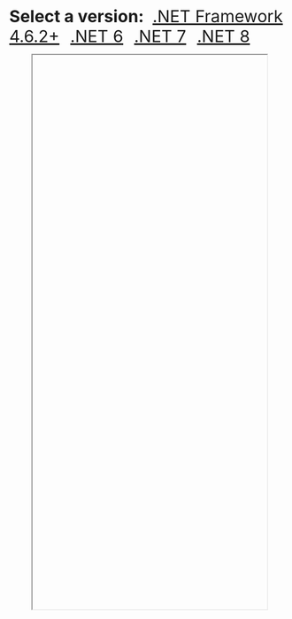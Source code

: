 <b style="font-size:30px">Select a version:</b>&nbsp;&nbsp;&nbsp;
<a href="https://jcoreflector.masesgroup.com/net462/"
   target="myiframe"
   rel="noopener noreferrer"
   style="font-size:30px">.NET Framework 4.6.2+</a>
&nbsp;&nbsp;&nbsp;
<a href="https://jcoreflector.masesgroup.com/net6.0/"
   target="myiframe"
   rel="noopener noreferrer"
   style="font-size:30px">.NET 6</a>
&nbsp;&nbsp;&nbsp;
<a href="https://jcoreflector.masesgroup.com/net7.0/"
   target="myiframe"
   rel="noopener noreferrer"
   style="font-size:30px">.NET 7</a>
&nbsp;&nbsp;&nbsp;
<a href="https://jcoreflector.masesgroup.com/net8.0/"
   target="myiframe"
   rel="noopener noreferrer"
   style="font-size:30px">.NET 8</a>
<figure>
	<iframe name="myiframe"
	        width="100%"
	        height="1000"/>
</figure>